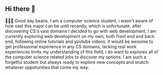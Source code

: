 ## Hi there 👋

<!--
**TrinhDangDang/TrinhDangDang** is a ✨ _special_ ✨ repository because its `README.md` (this file) appears on your GitHub profile.

Here are some ideas to get you started:

- 🔭 I’m currently working on ...
- 🌱 I’m currently learning ...
- 👯 I’m looking to collaborate on ...
- 🤔 I’m looking for help with ...
- 💬 Ask me about ...
- 📫 How to reach me: ...
- 😄 Pronouns: ...
- ⚡ Fun fact: ...
-->
🦥🦥🦥
Good day beans. I am a computer science student, i wasn't aware of how vast this major can be until recently, which is unfortunate. after discovering CS's vast domains I decided to go with web development, I am currently exploring web development on my own, both front end and back end, following online tutorials and youtube videos. It would be awsome to get professional experience in any CS domains, lacking real work experiences limits my understanding of this field, i do want to explores all of the computer science related jobs to discover my options. I am such a forgetful student but always ready to explore new concepts and snatch whatever oppotunities that come my way.
